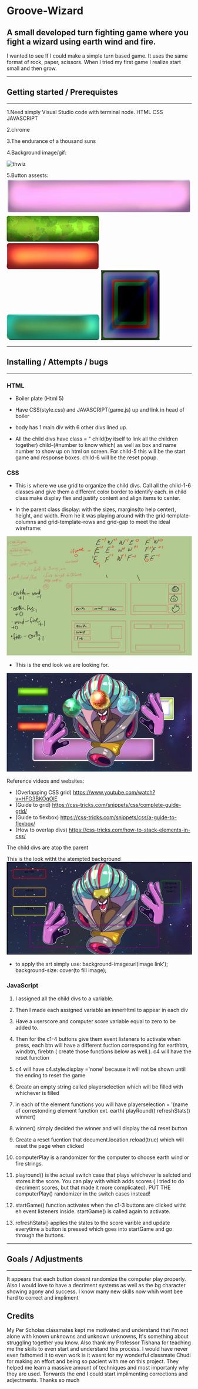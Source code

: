 # Groove-Wizard
A small developed turn fighting game where you fight a wizard using earth wind and fire.
----------
I wanted to see If I could make a simple turn based game. It uses the same format of rock, paper, scissors. When I tried my first game I realize start small and then grow.

----------

## Getting started / Prerequistes
----------

1.Need simply  Visual Studio code with terminal node. HTML CSS JAVASCRIPT

2.chrome

3.The endurance of a thousand suns

4.Background image/gif: 

![thwiz](Thewiz.gif)

5.Button assests: 
![](bottombar.png)
![](bte.png)
![](btf.png)
![](btw.png)
![](score.png)

----------

## Installing / Attempts / bugs
------
### HTML
- Boiler plate (Html 5)

- Have CSS(style.css) and JAVASCRIPT(game.js) up and link in head of boiler

- body has 1 main div with 6 other divs lined up.

- All the child divs have class = " child(by itself to link all the children together) child-(#number to know which) as well as box and name number to show up on html on screen. For child-5 this will be the start game and response boxes. child-6 will be the reset popup.



### CSS

- This is where we use grid to organize the child divs. Call all the child-1-6 classes and give them a different color border to identify each. in child class make display flex and justify content and align items to center.

- In the parent class display: with the sizes, margins(to help center), height, and width. From he it was playing around with the grid-template-columns and grid-template-rows and grid-gap to meet the ideal wireframe:

![wire](wireframe.jpg)

- This is the end look we are looking for.

![full look](ref1.jpg)

Reference videos and websites: 

- (Overlapping CSS grid)  https://www.youtube.com/watch?v=HFG3BKOqOlE
- (Guide to grid) https://css-tricks.com/snippets/css/complete-guide-grid/
- (Guide to flexbox) https://css-tricks.com/snippets/css/a-guide-to-flexbox/
- (How to overlap divs) https://css-tricks.com/how-to-stack-elements-in-css/

The child divs are atop the parent

This is the look witht the atempted background
![Scrren1](ref2.png)

- to apply the art simply use:   background-image:url(image link');
   background-size: cover(to fill image);


### JavaScript

1. I assigned all the child divs to a variable.

2. Then I made each assigned variable an innerHtml to appear in each div

3. Have a userscore and computer score variable equal to zero to be added to.

4. Then for the c1-4 buttons give them event listeners to activate when press, each btn will have a different fuction corresponding for earthbtn, windbtn, firebtn ( create those functions below as well.). c4 will have the reset function

5. c4 will have c4.style.display ='none' because it will not be shown until the ending to reset the game

6. Create an empty string called playerselection which will be filled with whichever is filled

7. in each of the element functions you will have playerselection = '(name of correstonding element function ext. earth) playRound() refreshStats() winner()

8. winner() simply decided the winner and will display the c4 reset button

9. Create a reset fucntion that   document.location.reload(true) which will reset the page when clicked

10. computerPlay is a randomizer for the computer to choose earth wind or fire strings.

11. playround() is the actual switch case that plays whichever is selcted and stores it the score. You can play with which adds scores ( I tried to do decriment scores, but that made it more complicated).   PUT THE computerPlay() randomizer in the switch cases instead!

12. startGame() function activates when the c1-3 buttons are clicked witht eh event listeners inside. startGame() is called again to activate.

13. refreshStats() applies the states to the score varible and update everytime a button is pressed which goes into startGame and go through the buttons.



---------
## Goals / Adjustments
---------
It appears that each button doesnt randomize the computer play properly. Also I would love to have a decriment systems as well as the bg character showing agony and success. I know many new skills now whih wont bee hard to correct and impliment


## Credits

My Per Scholas classmates kept me motivated and understand that I'm not alone with known unknowns and unknown unknowns, It's something about struggling together you know. Also thank my Professor Tishana for teaching me the skills to even start and understand this process.
I would have never even fathomed it to even work is it wasnt for my wonderful classmate Chudi for making an effort and being so pacient with me on this project. They helped me learn a massive amount of techniques and most importanly why they are used. Torwards the end I could start implimenting corrections and adjectments. Thanks so much


